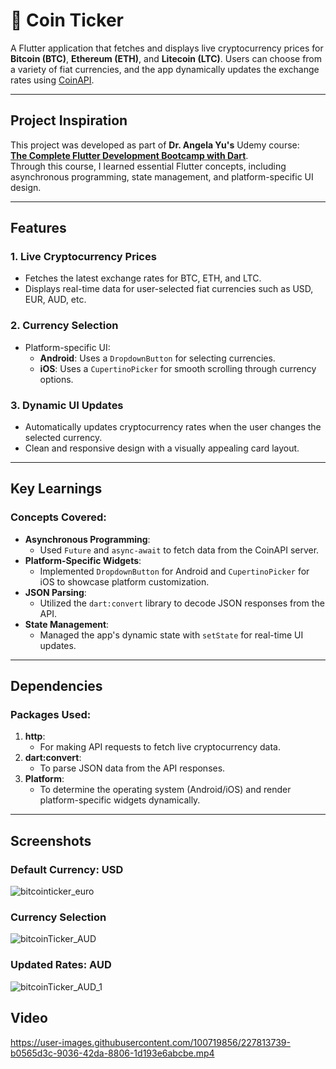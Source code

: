 # 🤑 Coin Ticker

A Flutter application that fetches and displays live cryptocurrency prices for **Bitcoin (BTC)**, **Ethereum (ETH)**, and **Litecoin (LTC)**. Users can choose from a variety of fiat currencies, and the app dynamically updates the exchange rates using [CoinAPI](https://www.coinapi.io/).

---

## Project Inspiration
This project was developed as part of **Dr. Angela Yu's** Udemy course:  
[**The Complete Flutter Development Bootcamp with Dart**](https://www.udemy.com/course/flutter-bootcamp-with-dart/).  
Through this course, I learned essential Flutter concepts, including asynchronous programming, state management, and platform-specific UI design.

---

## Features
### 1. Live Cryptocurrency Prices
- Fetches the latest exchange rates for BTC, ETH, and LTC.
- Displays real-time data for user-selected fiat currencies such as USD, EUR, AUD, etc.

### 2. Currency Selection
- Platform-specific UI:
  - **Android**: Uses a `DropdownButton` for selecting currencies.
  - **iOS**: Uses a `CupertinoPicker` for smooth scrolling through currency options.

### 3. Dynamic UI Updates
- Automatically updates cryptocurrency rates when the user changes the selected currency.
- Clean and responsive design with a visually appealing card layout.

---

## Key Learnings
### Concepts Covered:
- **Asynchronous Programming**:
  - Used `Future` and `async-await` to fetch data from the CoinAPI server.
- **Platform-Specific Widgets**:
  - Implemented `DropdownButton` for Android and `CupertinoPicker` for iOS to showcase platform customization.
- **JSON Parsing**:
  - Utilized the `dart:convert` library to decode JSON responses from the API.
- **State Management**:
  - Managed the app's dynamic state with `setState` for real-time UI updates.

---

## Dependencies
### Packages Used:
1. **http**:
   - For making API requests to fetch live cryptocurrency data.
2. **dart:convert**:
   - To parse JSON data from the API responses.
3. **Platform**:
   - To determine the operating system (Android/iOS) and render platform-specific widgets dynamically.

---

## Screenshots
### Default Currency: USD

![bitcointicker_euro](https://github.com/user-attachments/assets/e624b961-2c11-4bc7-a98f-bbc813aea87f)

### Currency Selection

![bitcoinTicker_AUD](https://github.com/user-attachments/assets/e12c0321-0c33-487e-a44e-1e69a077c8ba)

### Updated Rates: AUD

![bitcoinTicker_AUD_1](https://github.com/user-attachments/assets/5679a8fb-83dd-4498-bbcd-e07c88a7695d)

## Video

https://user-images.githubusercontent.com/100719856/227813739-b0565d3c-9036-42da-8806-1d193e6abcbe.mp4

